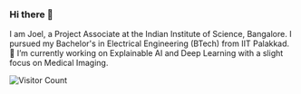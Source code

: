 ### Hi there 👋 
I am Joel, a Project Associate at the Indian Institute of Science, Bangalore. I pursued my Bachelor's in Electrical Engineering (BTech) from IIT Palakkad.
 🔭 I’m currently working on Explainable AI and Deep Learning with a slight focus on Medical Imaging.
<!--
**Joel-Jeffrey/Joel-Jeffrey** is a ✨ _special_ ✨ repository because its `README.md` (this file) appears on your GitHub profile.

Here are some ideas to get you started:

- 🔭 I’m currently working on ...
- 🌱 I’m currently learning ...
- 👯 I’m looking to collaborate on ...
- 🤔 I’m looking for help with ...
- 💬 Ask me about ...
- 📫 How to reach me: ...
- 😄 Pronouns: ...
- ⚡ Fun fact: ...
-->
![Visitor Count](https://profile-counter.glitch.me/{Joel-Jeffrey}/count.svg)
